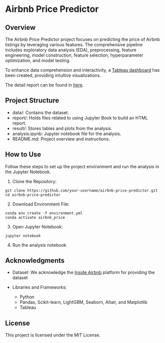 # Airbnb Price Predictor

## Overview

The Airbnb Price Predictor project focuses on predicting the price of Airbnb listings by leveraging various features. The comprehensive pipeline includes exploratory data analysis (EDA), preprocessing, feature engineering, model construction, feature selection, hyperparameter optimization, and model testing.

To enhance data comprehension and interactivity, a [Tableau dashboard](https://public.tableau.com/app/profile/bill.wan6088/viz/Dashboard_Vancouver_airbnb/Dashboard1) has been created, providing intuitive visualizations.

The detail report can be found in [here](https://billwan96.github.io/Vancouver_Airbnb_price_predictor/airbnb_price_predictor.html).

## Project Structure
- data/: Contains the dataset.
- report/: Holds files related to using Jupyter Book to build an HTML report.
- result/: Stores tables and plots from the analysis.
- analysis.ipynb: Jupyter notebook file for the analysis.
- README.md: Project overview and instructions.

## How to Use
Follow these steps to set up the project environment and run the analysis in the Jupyter Notebook.
1. Clone the Repository:
```
git clone https://github.com/your-username/airbnb-price-predictor.git
cd airbnb-price-predictor
```
2. Download Environment File:
```
conda env create -f environment.yml
conda activate airbnb_price
```
3. Open Jupyter Notebook:
```
jupyter notebook 
```
4. Run the analysis notebook

## Acknowledgments
- Dataset: 
We acknowledge the [Inside Airbnb](http://insideairbnb.com/get-the-data/) platform for providing the dataset

- Libraries and Frameworks:
    - Python
    - Pandas, Scikit-learn, LightGBM, Seaborn, Altair, and Matplotlib
    - Tableau 

## License
This project is licensed under the MIT License.

